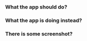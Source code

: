### What the app should do?
<!-- Describe the expected behavior of the application -->

### What the app is doing instead?
<!-- Describe the current behavior of the application -->

### There is some screenshot?
<!-- Put some screenshot if available. It can be a link to video too -->
